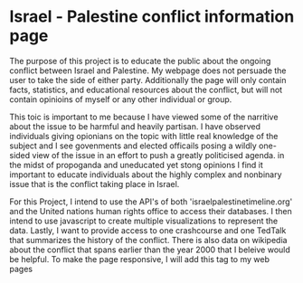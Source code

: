 # Israel - Palestine conflict information page

The purpose of this project is to educate the public about the ongoing conflict between Israel 
and Palestine. My webpage does not persuade the user to take the side of either party. Additionally 
the page will only contain facts, statistics, and educational resources about the conflict, but will 
not contain opinioins of myself or any other individual or group. 

This toic is important to me because I have viewed some of the narritive about the issue to be 
harmful and heavily partisan. I have observed individuals giving opionians on the topic with 
little real knowledge of the subject and I see govenments and elected officails posing a wildly
one-sided view of the issue in an effort to push a greatly politicised agenda. in the midst 
of propoganda and uneducated yet stong opinions I find it important to educate individuals about 
the highly complex and nonbinary issue that is the conflict taking place in Israel. 

For this Project, I intend to use the API's of both 'israelpalestinetimeline.org' 
and the United nations human rights office to access their databases. I then 
intend to use javascript to create multiple visualizations to represent the data.
Lastly, I want to provide access to one crashcourse and one TedTalk that summarizes
the history of the conflict. There is also data on wikipedia about the conflict 
that spans earlier than the year 2000 that I beleive would be helpful. 
To make the page responsive, I will add this <meta> tag to my web pages
<meta name="viewport" content="width=device-width, initial-scale=1.0">
